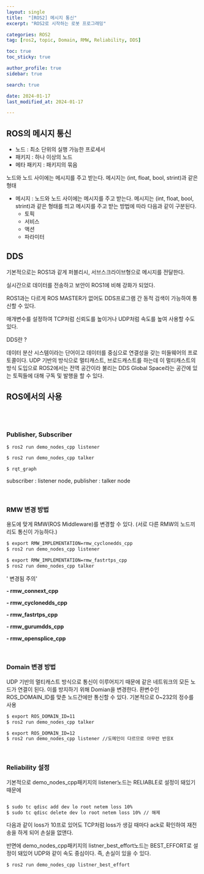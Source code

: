 ```yaml
---
layout: single
title:  "[ROS2] 메시지 통신"
excerpt: "ROS2로 시작하는 로봇 프로그래밍"

categories: ROS2
tag: [ros2, topic, Domain, RMW, Reliability, DDS]

toc: true
toc_sticky: true

author_profile: true
sidebar: true

search: true

date: 2024-01-17
last_modified_at: 2024-01-17

---
```


## ROS의 메시지 통신



- 노드 : 최소 단위의 실행 가능한 프로세서
- 패키지 : 하나 이상의 노드
- 메타 패키지 : 패키지의 묶음

노드와 노드 사이에는 메시지를 주고 받는다. 메시지는 (int, float, bool, strint)과 같은 형태

* 메시지 : 노드와 노드 사이에는 메시지를 주고 받는다. 메시지는 (int, float, bool, strint)과 같은 형태를 띄고 메시지를 주고 받는 방법에 따라 다음과 같이 구분된다.
  * 토픽
  * 서비스
  * 액션
  * 파라미터





## DDS

기본적으로는 ROS1과 같게 퍼블리시, 서브스크라이브형으로 메시지를 전달한다.

실시간으로 데이터를 전송하고 보안이 ROS1에 비해 강화가 되었다.

ROS1과는 다르게 ROS MASTER가 없어도 DDS프로그램 간 동적 검색이 가능하여 통신할 수 있다.

매개변수를 설정하여 TCP처럼 신뢰도를 높이거나 UDP처럼 속도를 높여 사용할 수도 있다.



DDS란 ?

데이터 분산 시스템이라는 단어이고 데이터를 중심으로 연결성을 갖는 미들웨어의 프로토콜이다.  UDP 기반의 방식으로 멀티캐스트, 브로드캐스트를 하는데 이 멀티캐스트의 방식 도입으로 ROS2에서는 전역 공간이라 불리는 DDS Global Space라는 공간에 있는 토픽들에 대해 구독 및 발행을 할 수 있다.







## ROS에서의 사용

<br/>

<br/>

### Publisher, Subscriber



```shell
$ ros2 run demo_nodes_cpp listener
```

```sh
$ ros2 run demo_nodes_cpp talker
```

```sh
$ rqt_graph
```

subscriber : listener node, publisher : talker node

<br/>



### RMW 변경 방법

용도에 맞게 RMW(ROS Middleware)를 변경할 수 있다. (서로 다른 RMW의 노드끼리도 통신이 가능하다.)

```sh
$ export RMW_IMPLEMENTATION=rmw_cyclonedds_cpp
$ ros2 run demo_nodes_cpp listener
```

```sh
$ export RMW_IMPLEMENTATION=rmw_fastrtps_cpp
$ ros2 run demo_nodes_cpp talker
```

' 변경됨 주의'

**- rmw_connext_cpp**

**- rmw_cyclonedds_cpp**

**- rmw_fastrtps_cpp**

**- rmw_gurumdds_cpp**

**- rmw_opensplice_cpp**

<br/>



### Domain 변경 방법

UDP 기반의 멀티캐스트 방식으로 통신이 이루어지기 때문에 같은 네트워크의 모든 노드가 연결이 된다. 이를 방지하기 위해 Domian을 변경한다. 환변수인 ROS_DOMAIN_ID를 맞춘 노드간에만 통신할 수 있다.  기본적으로 0~232의 정수를 사용

```sh
$ export ROS_DOMAIN_ID=11
$ ros2 run demo_nodes_cpp talker
```

```sh
$ export ROS_DOMAIN_ID=12
$ ros2 run demo_nodes_cpp listener //도메인이 다르므로 아무런 반응X
```



<br/>

### Reliability 설정

기본적으로 demo_nodes_cpp패키지의 listener노드는  RELIABLE로 설정이 돼있기 때문에

```sh

$ sudo tc qdisc add dev lo root netem loss 10%
$ sudo tc qdisc delete dev lo root netem loss 10% // 해제
```

다음과 같이 loss가 10프로 있어도 TCP처럼 loss가 생길 때마다 ack로 확인하여 재전송을 하게 되어 손실을 없앤다.





반면에 demo_nodes_cpp패키지의 listner_best_effort노드는 BEST_EFFORT로 설정이 돼있어 UDP와 같이 속도 중심이다. 즉, 손실이 있을 수 있다.

```sh
$ ros2 run demo_nodes_cpp listner_best_effort
```

